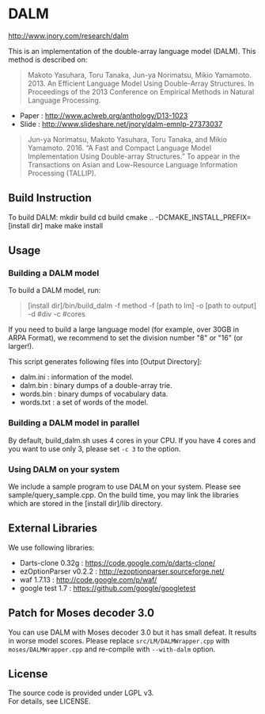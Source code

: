 # DALM
<http://www.jnory.com/research/dalm>

This is an implementation of the double-array language model (DALM).
This method is described on:
> Makoto Yasuhara, Toru Tanaka, Jun-ya Norimatsu, Mikio Yamamoto. 2013. An Efficient Language Model Using Double-Array Structures. In Proceedings of the 2013 Conference on Empirical Methods in Natural Language Processing.

* Paper : <http://www.aclweb.org/anthology/D13-1023>
* Slide : <http://www.slideshare.net/jnory/dalm-emnlp-27373037>

> Jun-ya Norimatsu, Makoto Yasuhara, Toru Tanaka, and Mikio Yamamoto. 2016. “A Fast and Compact Language Model Implementation Using Double-array Structures.” To appear in the Transactions on Asian and Low-Resource Language Information Processing (TALLIP). 


## Build Instruction
To build DALM:
  mkdir build
  cd build
  cmake .. -DCMAKE_INSTALL_PREFIX=[install dir]
  make
  make install

## Usage
### Building a DALM model
To build a DALM model, run:
> [install dir]/bin/build_dalm -f method -f [path to lm] -o [path to output] -d #div -c #cores

If you need to build a large language model (for example, over 30GB in ARPA Format),
we recommend to set the division number "8" or "16" (or larger!).

This script generates following files into [Output Directory]:

* dalm.ini : information of the model.
* dalm.bin : binary dumps of a double-array trie.
* words.bin : binary dumps of vocabulary data.
* words.txt : a set of words of the model.

### Building a DALM model in parallel
By default, build_dalm.sh uses 4 cores in your CPU.
If you have 4 cores and you want to use only 3, please set `-c 3` to the option.

### Using DALM on your system
We include a sample program to use DALM on your system.
Please see sample/query_sample.cpp.
On the build time, you may link the libraries which are stored in the [install dir]/lib directory.

## External Libraries
We use following libraries:

* Darts-clone 0.32g : <https://code.google.com/p/darts-clone/>
* ezOptionParser v0.2.2 : <http://ezoptionparser.sourceforge.net/>
* waf 1.7.13 : <http://code.google.com/p/waf/>
* google test 1.7 : <https://github.com/google/googletest>

## Patch for Moses decoder 3.0
You can use DALM with Moses decoder 3.0 but it has small defeat. It results in worse model scores.
Please replace `src/LM/DALMWrapper.cpp` with `moses/DALMWrapper.cpp` and re-compile with `--with-dalm` option.

## License
The source code is provided under LGPL v3.  
For details, see LICENSE.
